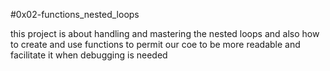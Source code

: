 #0x02-functions_nested_loops

this project is about handling and mastering the nested loops and also how to create and use functions to permit our coe to be more readable and facilitate it when debugging is needed 